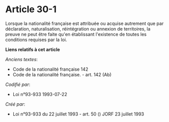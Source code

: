 # Article 30-1

Lorsque la nationalité française est attribuée ou acquise autrement que par déclaration, naturalisation, réintégration ou
annexion de territoires, la preuve ne peut être faite qu'en établissant l'existence de toutes les conditions requises par la
loi.

**Liens relatifs à cet article**

_Anciens textes_:

  - Code de la nationalité française 142
  - Code de la nationalité française. - art. 142 (Ab)

_Codifié par_:

  - Loi n°93-933 1993-07-22

_Créé par_:

  - Loi n°93-933 du 22 juillet 1993 - art. 50 () JORF 23 juillet 1993
